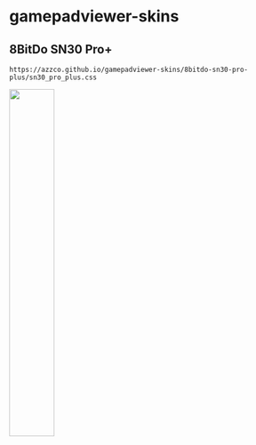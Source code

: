 # gamepadviewer-skins
## 8BitDo SN30 Pro+
`https://azzco.github.io/gamepadviewer-skins/8bitdo-sn30-pro-plus/sn30_pro_plus.css`

<img src="https://i.imgur.com/S9hWdia.png" width="40%">
